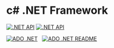 # c# .NET Framework

[![.NET API](https://img.shields.io/badge/NET-API-%238A2BE2.svg?style=for-the-badge&logo=visual-studio-code&logoColor=white)](https://github.com/parksanghan/Csharp.NET/tree/main/.NET%20SQL%20ADO%20Database)
[![.NET API](https://img.shields.io/badge/.NET%20API-README--%238A2BE2.svg?style=for-the-badge&logo=visual-studio-code&logoColor=white)](README/ADO%20NET%20DataBase.md)


[![ADO .NET](https://img.shields.io/badge/ADO.NET-Database-%238A2BE2.svg?style=for-the-badge&logo=visual-studio-code&logoColor=white)](https://github.com/parksanghan/Csharp.NET/tree/main/.NET%20SQL%20ADO%20Database)
&nbsp;
[![ADO .NET README](https://img.shields.io/badge/ADO.NET%20DataBase-README-%238A2BE2.svg?style=for-the-badge&logo=visual-studio-code&logoColor=white)](README/ADO%20NET%20DataBase.md)



